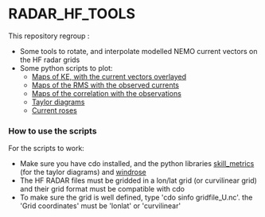 # RADAR_HF_TOOLS

This repository regroup :
- Some tools to rotate, and interpolate modelled NEMO current vectors on the HF radar grids
- Some python scripts to plot:
  - [Maps of KE, with the current vectors overlayed](https://github.com/tbrivoalperso/RADAR_HF_TOOLS/blob/master/PLOTS/MAP_KE_and_current_vectors_RADAR_HF_per_season.py)
  - [Maps of the RMS with the observed currents](https://github.com/tbrivoalperso/RADAR_HF_TOOLS/blob/master/PLOTS/MAP_U_RMS_RADAR_HF_per_season.py)
  - [Maps of the correlation with the observations](https://github.com/tbrivoalperso/RADAR_HF_TOOLS/blob/master/PLOTS/MAP_U_correl_RADAR_HF_per_season.py)
  - [Taylor diagrams](https://github.com/tbrivoalperso/RADAR_HF_TOOLS/blob/master/PLOTS/RADAR_HF_taylor_diagram_comparaison.py)
  - [Current roses](https://github.com/tbrivoalperso/RADAR_HF_TOOLS/blob/master/PLOTS/RADAR_HF_currentrose_comparaison.py)



### How to use the scripts

For the scripts to work:
- Make sure you have cdo installed, and the python libraries [skill_metrics](https://github.com/PeterRochford/SkillMetrics) (for the taylor diagrams) and [windrose](https://windrose.readthedocs.io/en/latest/install.html)
- The HF RADAR files must be gridded in a lon/lat grid (or curvilinear grid) and their grid format must be compatible with cdo
- To make sure the grid is well defined, type 'cdo sinfo gridfile_U.nc'. the 'Grid coordinates' must be 'lonlat' or 'curvilinear'

